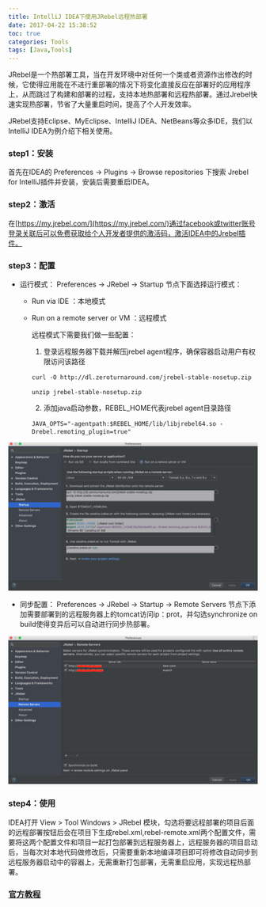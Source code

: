 ```yaml
---
title: IntelliJ IDEA下使用JRebel远程热部署
date: 2017-04-22 15:38:52
toc: true
categories: Tools
tags: [Java,Tools]
---
```


JRebel是一个热部署工具，当在开发环境中对任何一个类或者资源作出修改的时候，它使得应用能在不进行重部署的情况下将变化直接反应在部署好的应用程序上，从而跳过了构建和部署的过程，支持本地热部署和远程热部署。通过Jrebel快速实现热部署，节省了大量重启时间，提高了个人开发效率。

<!--more-->

JRebel支持Eclipse、MyEclipse、IntelliJ IDEA、NetBeans等众多IDE，我们以IntelliJ IDEA为例介绍下相关使用。


### step1：安装

首先在IDEA的 Preferences -> Plugins -> Browse repositories 下搜索 Jrebel for IntelliJ插件并安装，安装后需要重启IDEA。


### step2：激活

在[https://my.jrebel.com/](https://my.jrebel.com/)通过facebook或twitter账号登录关联后可以免费获取给个人开发者提供的激活码，激活IDEA中的Jrebel插件。


### step3：配置

- 运行模式： Preferences -> JRebel -> Startup 节点下面选择运行模式：

	- Run via IDE ：本地模式
	
	- Run on a remote server or VM ：远程模式

		远程模式下需要我们做一些配置：
		
		1. 登录远程服务器下载并解压jrebel agent程序，确保容器启动用户有权限访问该路径	
		```
		curl -O http://dl.zeroturnaround.com/jrebel-stable-nosetup.zip
		```
		```
		unzip jrebel-stable-nosetup.zip
		```
		2. 添加java启动参数，REBEL_HOME代表jrebel agent目录路径
		```
		JAVA_OPTS="-agentpath:$REBEL_HOME/lib/libjrebel64.so -Drebel.remoting_plugin=true"
		```
	
![Startup](jrebel-remote-server/startup.png)


- 同步配置： Preferences -> JRebel -> Startup -> Remote Servers 节点下添加需要部署到的远程服务器上的tomcat访问ip：prot，并勾选synchronize on build使得变异后可以自动进行同步热部署。

![Remote Servers](jrebel-remote-server/remote-servers.png)



### step4：使用

IDEA打开 View > Tool Windows > JRebel 模块，勾选将要远程部署的项目后面的远程部署按钮后会在项目下生成rebel.xml,rebel-remote.xml两个配置文件，需要将这两个配置文件和项目一起打包部署到远程服务器上，远程服务器的项目启动后，当每次对本地代码做修改后，只需要重新本地编译项目即可将修改自动同步到远程服务器启动中的容器上，无需重新打包部署，无需重启应用，实现远程热部署。


### [官方教程](https://manuals.zeroturnaround.com/jrebel/remoteserver/index.html)
